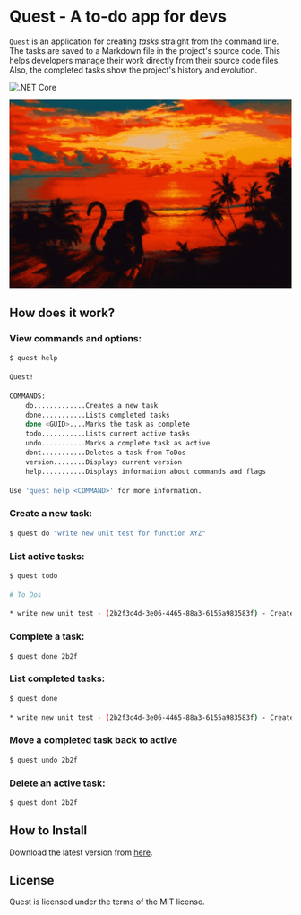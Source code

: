 # Quest - A to-do app for devs

`Quest` is an application for creating *tasks* straight from the command line. The tasks are saved to a Markdown file in the project's source code. This helps developers manage their work directly from their source code files. Also, the completed tasks show the project's history and evolution.

![.NET Core](https://github.com/RWillup/quest/workflows/.NET%20Core/badge.svg)

<p align="center">
  <img width=700 src="./assets/images/quest.jpg">
</p>

## How does it work?

### View commands and options:

```bash
$ quest help

Quest!

COMMANDS:
    do.............Creates a new task
    done...........Lists completed tasks
    done <GUID>....Marks the task as complete
    todo...........Lists current active tasks
    undo...........Marks a complete task as active
    dont...........Deletes a task from ToDos
    version........Displays current version
    help...........Displays information about commands and flags

Use 'quest help <COMMAND>' for more information.
```

### Create a new task:

```bash
$ quest do "write new unit test for function XYZ"
```

### List active tasks:

```bash
$ quest todo

# To Dos

* write new unit test - (2b2f3c4d-3e06-4465-88a3-6155a983583f) - Created at: 12/31/2020 12:00:02 PM
```

### Complete a task:

```bassh
$ quest done 2b2f
```

### List completed tasks:

```bash
$ quest done

* write new unit test - (2b2f3c4d-3e06-4465-88a3-6155a983583f) - Created at: 12/31/2020 12:00:02 PM - Completed at: 12/31/2020 12:01:59 PM
```
### Move a completed task back to active

```bash
$ quest undo 2b2f
```

### Delete an active task:

```bash
$ quest dont 2b2f
```
## How to Install

Download the latest version from [here](https://github.com/robwillup/quest/releases/tag/v0.0.2).

## License

Quest is licensed under the terms of the MIT license.